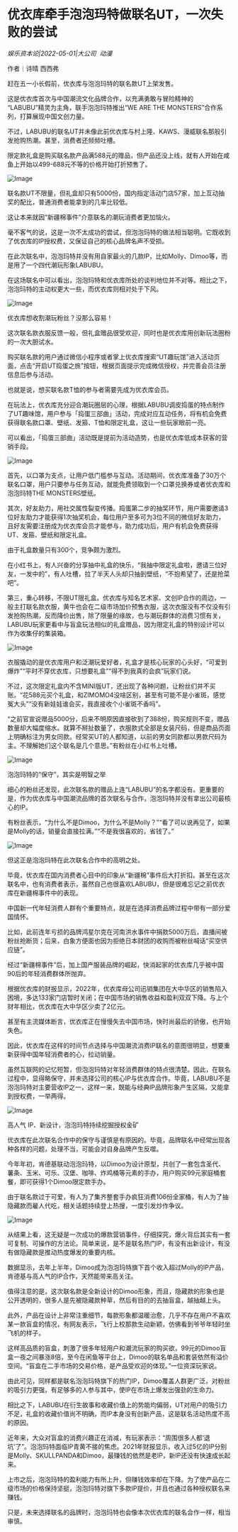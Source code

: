 # 优衣库牵手泡泡玛特做联名UT，一次失败的尝试

*娱乐资本论|2022-05-01|大公司 
                                                动漫*

作者｜诗晴 西西弗

赶在五一小长假前，优衣库与泡泡玛特的联名款UT上架发售。

这是优衣库首次与中国潮流文化品牌合作，以充满勇敢与冒险精神的 “LABUBU”精灵为主角，联手泡泡玛特推出“WE ARE THE MONSTERS”合作系列，打算展现中国文创力量。

不过，LABUBU的联名UT并未像此前优衣库与村上隆、KAWS、漫威联名那般引发抢购热潮。甚至，消费者还频频吐槽。

限定款礼盒是购买联名款产品满588元的赠品，但产品还没上线，就有人开始在咸鱼上开始以499-688元不等的价格开始打折预售了。

![Image](https://p3.toutiaoimg.com/origin/tos-cn-i-qvj2lq49k0/c80521acddf64632b33cd27fdf1c720c?from=pc)

联名款UT不限量，但礼盒却只有5000份，国内指定活动门店57家，加上互动抽奖的配比，普通消费者能拿到的几率比较低。

这让本来就因“新疆棉事件”介意联名的潮玩消费者更加恼火。

毫不客气的说，这是一次不太成功的尝试，但泡泡玛特的做法相当聪明。它既收到了优衣库的IP授权费，又保证自己的核心品牌名声不受损。

在此次联名中，泡泡玛特并没有用自家最火的几款IP，比如Molly、Dimoo等，而是用了一个四代潮玩形象LABUBU。

在这场联名中可以看出，泡泡玛特和优衣库所处的谈判地位并不对等。相比之下，泡泡玛特的主动权更大一些，而优衣库则相对处于下风。

![Image](https://p3.toutiaoimg.com/origin/tos-cn-i-qvj2lq49k0/c73519fc189d40928e7e7092e78d8610?from=pc)

优衣库想收割潮玩粉丝？没那么容易！

这次联名款衣服反馈一般，但礼盒赠品很受欢迎，同时也是优衣库用创新玩法圈粉的一次大胆试水。

购买联名款的用户通过微信小程序或者掌上优衣库搜索“UT趣玩馆”进入活动页面，点击“开启UT捣蛋之旅”按钮，根据页面提示完成微信授权，并完善会员注册信息后参与活动。

也就是说，想买联名款T恤的参与者需要先成为优衣库会员。

在玩法上，优衣库充分迎合潮玩圈层的心理，根据LABUBU调皮捣蛋的特点制作了UT趣味馆，用户参与「捣蛋三部曲」活动，完成对应互动任务，将有机会免费获得联名款口罩、壁纸、发箍、T恤和限定礼盒，这让一些玩家眼前一亮。

可以看出，「捣蛋三部曲」活动既是提前为活动造势，也是优衣库低成本获客的营销手段。

![Image](https://p3.toutiaoimg.com/origin/tos-cn-i-qvj2lq49k0/e133620ce7874ca2a68cd80f9159ac31?from=pc)

首先，以口罩为支点，让用户低门槛参与互动。活动期间，优衣库准备了30万个联名口罩，用户只要参与任务互动，就能免费领取到一个口罩兑换券或者优衣库和泡泡玛特THE MONSTERS壁纸。

其次，好友助力，用社交属性裂变传播。捣蛋第二步的抽奖环节，用户需要邀请3位好友助力才能获得1次抽奖机会，每位用户至多可为3位不同的微信好友助力，且好友需要注册成为优衣库会员才能参与，助力成功后，用户有机会免费获得UT、发箍、壁纸和限定礼盒。

由于礼盒数量只有300个，竞争颇为激烈。

在小红书上，有人兴奋的分享抽中礼盒的快乐，“我抽中限定礼盒啦，邀请三位好友，一发中的”，有人吐槽，拉了半天人头却只抽到壁纸，“不抱希望了，还是抢菜吧”。

第三，重心转移，不限UT限礼盒。优衣库与知名艺术家、文创IP合作的周边，一般主打联名款衣服，黄牛也会在二级市场加价预售衣服，这次衣服没有不仅没有引发抢购热潮，反而降价出售，除了限量的缘故，也与潮玩群体的消费习惯有关，LABUBU玩家更看中与盲盒玩法相似的礼盒赠品，因为限定礼盒的特别设计可以作为收集仔的集装箱。

![Image](https://p3.toutiaoimg.com/origin/tos-cn-i-qvj2lq49k0/cd585e8ae1ef4bbcb283f4e2d0494390?from=pc)

衣服撬动的是优衣库用户和泛潮玩爱好者，礼盒才是核心玩家的心头好，“可爱到爆炸”“平时不穿优衣库，只想要礼盒”“得不到我真的会疯”玩家们说。

不过，这次限定礼盒内不含MINI版UT，还出现了各种问题，让粉丝们并不买账。“花588元买个礼盒，和ZIMOMO4没啥区别，甚至有可能不是小雀斑，感觉冤大头”“没有新娃娃谁会买，我直接收个小雀斑不香吗”。

“之前官宣说赠品5000分，后来不明原因直接砍到了388份，购买规则不变，赠品数量却大幅度缩水。就算不掰扯数量了，衣服款式全部是女装尺码，但是商品页面上明确标注为男女同款。经常买UT的人都知道，以前的男女同款都以男款尺码为主。不理解她们这个联名是几个意思。”有粉丝在小红书上吐槽。

![Image](https://p3.toutiaoimg.com/origin/tos-cn-i-qvj2lq49k0/c442f168bfc843beb4333189bb96f605?from=pc)

泡泡玛特的“保守”，其实是明智之举

细心的粉丝还发现，此次联名款的赠品上连“LABUBU”的名字都没有。更重要的是，作为优衣库与中国潮流品牌的首次联名与合作，泡泡玛特并没有拿出公司最核心的IP。

有粉丝表示，“为什么不是Dimoo，为什么不是Molly？”“看了可以说再见了，如果是Molly的话，销量会直接拉满。”“不是我很喜欢的，省钱了。”

![Image](https://p3.toutiaoimg.com/origin/tos-cn-i-qvj2lq49k0/b5103d4387e942c799114096e30113e0?from=pc)

但这正是泡泡玛特在此次联名合作中的高明之处。

毕竟，优衣库在国内消费者心目中的印象从“新疆棉”事件后大打折扣。甚至在这次联名中，也有消费者表示，虽然自己也很喜欢LABUBU，但是很难忘记之前优衣库在新疆棉事件中的表现。

中国新一代年轻消费人群有个重要特点，就是在选择消费品牌过程中带有一部分爱国情怀。

比如，此前连年亏损的品牌鸿星尔克在河南洪水事件中捐款5000万后，直播间被粉丝抢断货；后来，白象方便面也因为拒绝日本财团的收购而被粉丝喊话“买空供应链”。

经过“新疆棉事件”后，加上国产服装品牌的崛起，快消起家的优衣库几乎被中国90后的年轻消费群体所抛弃。

根据优衣库的财报显示，2022年，优衣库母公司迅销集团在大中华区的销售陷入困境，多达133家门店暂时关闭；在中国市场的销售收益和盈利双双下降。与上个财年相比，优衣库在大中华区少卖了2亿元。

甚至有主流媒体断言，优衣库正在慢慢失去中国市场，快时尚最后的骄傲，也开始失色。

因此，优衣库在这样的时间节点选择与中国潮流消费IP联名的意图很明显，想要重新获得中国年轻消费者的心，拉动销量。

虽然互联网的记忆短暂，但泡泡玛特对年轻消费群体的特点很清楚。因此，在联名过程中，显得略保守，并未选择公司的核心IP与优衣库合作。毕竟，LABUBU不是泡泡玛特对主要营收IP之一，这样一来，既能与经典IP品牌形象产生区隔，又能拿到授权费，一举两得。

![Image](https://p3.toutiaoimg.com/origin/tos-cn-i-qvj2lq49k0/b8bbdba7319b4a7faa9e0dc1fad25065?from=pc)

高人气 IP、新设计，泡泡玛特持续挖掘授权金矿

优衣库在此次联名合作中的保守与谨慎是有原因的。毕竟，品牌联名中经常出现各种各样的问题，处理不当，可能会对自身品牌产生反噬。

今年年初，肯德基联动泡泡玛特，以Dimoo为设计原型，共创了一套包含圣代、薯条、玉米、可乐、汉堡、咖啡、炸鸡桶等元素的手办，用户购买99元家庭桶套餐，即可获得1个Dimoo限定款手办。

由于联名款过于可爱，有人为了集齐整套手办疯狂消费106份全家桶，有人为了抽隐藏款而雇人代吃，相关话题持续登上热搜，一度引发炒作争议。

![Image](https://p3.toutiaoimg.com/origin/tos-cn-i-qvj2lq49k0/45463ae355c2494f910c5a9e606db215?from=pc)

从结果上看，这无疑是一次成功的爆款营销事件，仔细探究，爆火背后其实有一套可复制、可操作的方法论。简单来说，是不是联名热门IP，有没有出新设计，有没有做隐藏款是推动热度爆发的重要内核。

数据显示，去年上半年，Dimoo成为泡泡玛特旗下首个收入超过Molly的IP产品，肯德基与高人气的IP合作，天然能带来高关注。

值得注意的是，这次联名款是全新设计的Dimoo形象，而且，隐藏款的形象也是公开透明的，很多人是先被隐藏款种草，然后有目的的去抽盲盒，越抽越上头。

此外，产品在设计上非常注重细节，每款形象都温暖治愈，几乎不存在用户不喜欢某一款盲盒的情况，有网友表示，飞行上校那款生动新颖，仿佛看到爷爷年轻时坐飞机的样子。

这样高品质的盲盒，刺激了很多年轻用户和潮流玩家的购买欲，99元的Dimoo盲盒一夜之间暴涨8倍，至今在闲鱼等平台上，Dimoo的联名单品和套装依然有溢价空间。“盲盒在二手市场的交易价格，是产品受欢迎的体现。”一位资深玩家说。

由此可见，同样都是联名泡泡玛特旗下的热门IP，Dimoo覆盖人群更广泛，对粉丝的吸引力更强，有足够多的人参与其中，使IP在市场上爆发出强劲的生命力。

相比之下，LABUBU在衍生故事和收藏价值上的势能均偏弱，UT对用户的吸引力不足，礼盒的收藏价值尚不明确，而IP本身没有创新产品，这是联名活动热度不高的原因。

近年来，大众对盲盒的消费兴趣正在消减，有玩家表示：“周围很多人都‘退坑’了”。泡泡玛特面临IP青黄不接的焦虑。2021年财报显示，收入过5亿的IP分别是Molly、SKULLPANDA和Dimoo，最赚钱的依然是老IP，新IP还没有快速成长起来。

上市之后，泡泡玛特的盈利能力有所上升，但赚钱效率却在下降。为了使产品在二级市场的价格保持坚挺，泡泡玛特对旗下多款IP提价，并且也通过各种授权联名来赚钱。

只是，未来选择联名的品牌时，泡泡玛特也会像本次优衣库的联名合作一样，相当审慎。

